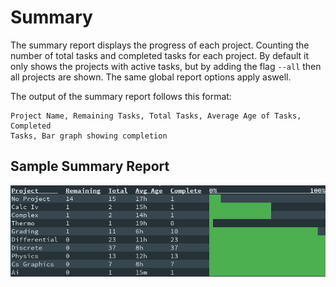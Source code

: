 # Summary #

The summary report displays the progress of each project. Counting the number
of total tasks and completed tasks for each project. By default it only shows
the projects with active tasks, but by adding the flag `--all` then all
projects are shown. The same global report options apply aswell.

The output of the summary report follows this format:

```
Project Name, Remaining Tasks, Total Tasks, Average Age of Tasks, Completed
Tasks, Bar graph showing completion
```

## Sample Summary Report ##

![Summary](../images/summary.png)

